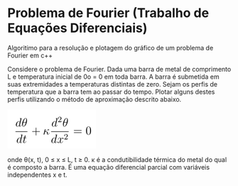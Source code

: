 # Problema de Fourier (Trabalho de Equações Diferenciais)
Algoritimo para a resolução e plotagem do gráfico de um problema de Fourier em c++

Considere o problema de Fourier. Dada uma barra de metal de comprimento L e temperatura inicial de 0o = 0 em toda barra.
A barra é submetida em suas extremidades a temperaturas distintas de zero. Sejam os perfis de temperatura que a barra tem ao passar do tempo.
Plotar alguns destes perfis utilizando o método de aproximação descrito abaixo.

![alt text](Modelo.png)

onde θ(x, t), 0 ≤ x ≤ L, t ≥ 0. κ é a condutibilidade térmica do metal do qual é composto a barra.
É uma equação diferencial parcial com variáveis independentes x e t.


